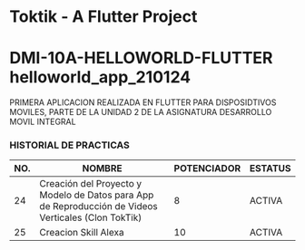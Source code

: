 # Toktik - A Flutter Project

# DMI-10A-HELLOWORLD-FLUTTER helloworld_app_210124

PRIMERA APLICACION REALIZADA EN FLUTTER PARA DISPOSIDTIVOS MOVILES, PARTE DE LA UNIDAD 2 DE LA ASIGNATURA DESARROLLO MOVIL INTEGRAL 



### HISTORIAL DE PRACTICAS
|NO.|NOMBRE|POTENCIADOR|ESTATUS|
|--|--|--|--|
|24|Creación del Proyecto y Modelo de Datos para App de Reproducción de Videos Verticales (Clon TokTik)  |8|ACTIVA|
|25|Creacion Skill Alexa|10|ACTIVA|
